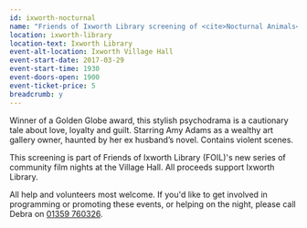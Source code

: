 ```yaml
---
id: ixworth-nocturnal
name: "Friends of Ixworth Library screening of <cite>Nocturnal Animals</cite> (15)"
location: ixworth-library
location-text: Ixworth Library
event-alt-location: Ixworth Village Hall
event-start-date: 2017-03-29
event-start-time: 1930
event-doors-open: 1900
event-ticket-price: 5
breadcrumb: y
---
```


Winner of a Golden Globe award, this stylish psychodrama is a cautionary tale about love, loyalty and guilt. Starring Amy Adams as a wealthy art gallery owner, haunted by her ex husband’s novel. Contains violent scenes.

This screening is part of Friends of Ixworth Library (FOIL)'s new series of community film nights at the Village Hall. All proceeds support Ixworth Library.

All help and volunteers most welcome. If you'd like to get involved in programming or promoting these events, or helping on the night, please call Debra on [01359 760326](tel:01359760326).
